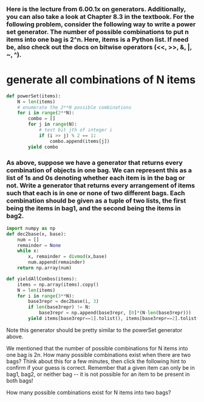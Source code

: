 ### Here is the lecture from 6.00.1x on generators. Additionally, you can also take a look at Chapter 8.3 in the textbook. For the following problem, consider the following way to write a power set generator. The number of possible combinations to put n items into one bag is 2^n. Here, items is a Python list. If need be, also check out the docs on bitwise operators (<<, >>, &, |, ~, ^).

# generate all combinations of N items
```py
def powerSet(items):
    N = len(items)
    # enumerate the 2**N possible combinations
    for i in range(2**N):
        combo = []
        for j in range(N):
            # test bit jth of integer i
            if (i >> j) % 2 == 1:
                combo.append(items[j])
        yield combo
```

### As above, suppose we have a generator that returns every combination of objects in one bag. We can represent this as a list of 1s and 0s denoting whether each item is in the bag or not. Write a generator that returns every arrangement of items such that each is in one or none of two different bags. Each combination should be given as a tuple of two lists, the first being the items in bag1, and the second being the items in bag2.

```py
import numpy as np
def dec2base(x, base):
    num = []
    remainder = None
    while x:
        x, remainder = divmod(x,base)
        num.append(remainder)
    return np.array(num)

def yieldAllCombos(items):
    items = np.array(items).copy()
    N = len(items)
    for i in range(3**N):
        base3repr = dec2base(i, 3)
        if len(base3repr) != N:
            base3repr = np.append(base3repr, [0]*(N-len(base3repr)))
        yield items[base3repr==1].tolist(), items[base3repr==2].tolist()
```
Note this generator should be pretty similar to the powerSet generator above.

We mentioned that the number of possible combinations for N items into one bag is 2n. How many possible combinations exist when there are two bags? Think about this for a few minutes, then click the following hint to confirm if your guess is correct. Remember that a given item can only be in bag1, bag2, or neither bag -- it is not possible for an item to be present in both bags!

How many possible combinations exist for N items into two bags? 